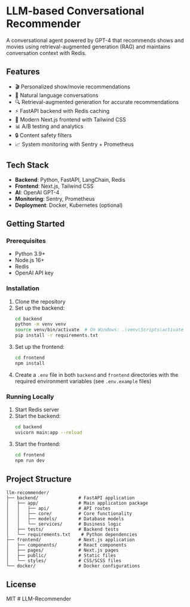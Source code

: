 # LLM-based Conversational Recommender

A conversational agent powered by GPT-4 that recommends shows and movies using retrieval-augmented generation (RAG) and maintains conversation context with Redis.

## Features

- 🎬 Personalized show/movie recommendations
- 💬 Natural language conversations
- 🔍 Retrieval-augmented generation for accurate recommendations
- ⚡ FastAPI backend with Redis caching
- 🎨 Modern Next.js frontend with Tailwind CSS
- 📊 A/B testing and analytics
- 🔒 Content safety filters
- 📈 System monitoring with Sentry + Prometheus

## Tech Stack

- **Backend**: Python, FastAPI, LangChain, Redis
- **Frontend**: Next.js, Tailwind CSS
- **AI**: OpenAI GPT-4
- **Monitoring**: Sentry, Prometheus
- **Deployment**: Docker, Kubernetes (optional)

## Getting Started

### Prerequisites

- Python 3.9+
- Node.js 16+
- Redis
- OpenAI API key

### Installation

1. Clone the repository
2. Set up the backend:
   ```bash
   cd backend
   python -m venv venv
   source venv/bin/activate  # On Windows: .\venv\Scripts\activate
   pip install -r requirements.txt
   ```
3. Set up the frontend:
   ```bash
   cd frontend
   npm install
   ```
4. Create a `.env` file in both `backend` and `frontend` directories with the required environment variables (see `.env.example` files)

### Running Locally

1. Start Redis server
2. Start the backend:
   ```bash
   cd backend
   uvicorn main:app --reload
   ```
3. Start the frontend:
   ```bash
   cd frontend
   npm run dev
   ```

## Project Structure

```
llm-recommender/
├── backend/               # FastAPI application
│   ├── app/               # Main application package
│   │   ├── api/           # API routes
│   │   ├── core/          # Core functionality
│   │   ├── models/        # Database models
│   │   └── services/      # Business logic
│   ├── tests/             # Backend tests
│   └── requirements.txt    # Python dependencies
├── frontend/              # Next.js application
│   ├── components/        # React components
│   ├── pages/             # Next.js pages
│   ├── public/            # Static files
│   └── styles/            # CSS/SCSS files
└── docker/                # Docker configurations
```

## License

MIT
#   L L M - R e c o m m e n d e r  
 